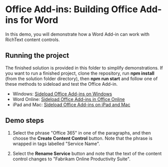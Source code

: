 # Office Add-ins: Building Office Add-ins for Word

In this demo, you will demonstrate how a Word Add-in can work with RichText content controls.

## Running the project

The finished solution is provided in this folder to simplify demonstrations. If you want to run a finished project, clone the repository, run **npm install** (from the solution folder directory), then **npm run start** and follow one of these methods to sideload and test the Office Add-in.

* Windows: [Sideload Office Add-ins on Windows](https://docs.microsoft.com/en-us/office/dev/add-ins/testing/create-a-network-shared-folder-catalog-for-task-pane-and-content-add-ins)
* Word Online: [Sideload Office Add-ins in Office Online](https://docs.microsoft.com/en-us/office/dev/add-ins/testing/sideload-office-add-ins-for-testing#sideload-an-office-add-in-on-office-online)
* iPad and Mac: [Sideload Office Add-ins on iPad and Mac](https://docs.microsoft.com/en-us/office/dev/add-ins/testing/sideload-an-office-add-in-on-ipad-and-mac)

## Demo steps

1. Select the phrase "Office 365" in one of the paragraphs, and then choose the **Create Content Control** button. Note that the phrase is wrapped in tags labelled "Service Name".

1. Select the **Rename Service** button and note that the text of the content control changes to "Fabrikam Online Productivity Suite".